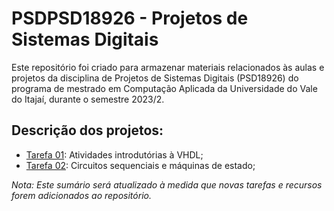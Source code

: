 # PSDPSD18926 - Projetos de Sistemas Digitais

Este repositório foi criado para armazenar materiais relacionados às aulas e projetos da disciplina de Projetos de Sistemas Digitais (PSD18926) do programa de mestrado em Computação Aplicada da Universidade do Vale do Itajaí, durante o semestre 2023/2.

## Descrição dos projetos:
- [Tarefa 01](./tarefa_01/): Atividades introdutórias à VHDL;
- [Tarefa 02](./tarefa_02/): Circuitos sequenciais e máquinas de estado;

*Nota: Este sumário será atualizado à medida que novas tarefas e recursos forem adicionados ao repositório.*

